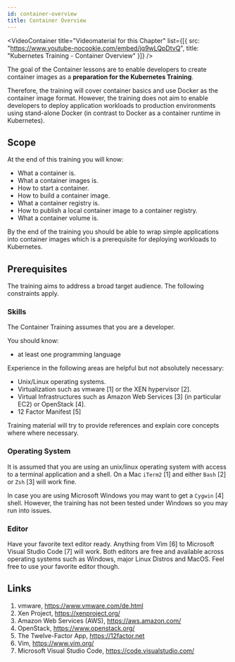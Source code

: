 ```yaml
---
id: container-overview
title: Container Overview
---
```


<VideoContainer
  title="Videomaterial for this Chapter"
  list={[{
   src: "https://www.youtube-nocookie.com/embed/jq9wLQpDtvQ",
   title: "Kubernetes Training - Container Overview"
  }]}
/>

The goal of the Container lessons are to enable developers to create container images as a **preparation for the Kubernetes Training**.

Therefore, the training will cover container basics and use Docker as the container image format. However, the training does not aim to enable developers to deploy application workloads to production environments using stand-alone Docker (in contrast to Docker as a container runtime in Kubernetes).

## Scope

At the end of this training you will know:

* What a container is.
* What a container images is.
* How to start a container.
* How to build a container image.
* What a container registry is.
* How to publish a local container image to a container registry.
* What a container volume is.

By the end of the training you should be able to wrap simple applications into container images which is a prerequisite for deploying workloads to Kubernetes.

## Prerequisites

The training aims to address a broad target audience. The following constraints apply.

### Skills

The Container Training assumes that you are a developer.

You should know:
* at least one programming language

Experience in the following areas are helpful but not absolutely necessary:

* Unix/Linux operating systems.
* Virtualization such as vmware [1] or the XEN hypervisor [2].
* Virtual Infrastructures such as Amazon Web Services [3] (in particular EC2) or OpenStack [4].
* 12 Factor Manifest [5]

Training material will try to provide references and explain core concepts where where necessary.

### Operating System

It is assumed that you are using an unix/linux operating system with access to a terminal application and a shell. On a Mac `iTerm2` [1] and either `Bash` [2] or `Zsh` [3] will work fine.

In case you are using Microsoft Windows you may want to get a `Cygwin` [4] shell. However, the training has not been tested under Windows so you may run into issues.

### Editor

Have your favorite text editor ready. Anything from Vim [6] to Microsoft Visual Studio Code [7] will work. Both editors are free and available across operating systems such as Windows, major Linux Distros and MacOS. Feel free to use your favorite editor though.

## Links
1. vmware, https://www.vmware.com/de.html
2. Xen Project, https://xenproject.org/
3. Amazon Web Services (AWS), https://aws.amazon.com/
4. OpenStack, https://www.openstack.org/
5. The Twelve-Factor App, https://12factor.net
6. Vim, https://www.vim.org/
7. Microsoft Visual Studio Code, https://code.visualstudio.com/
